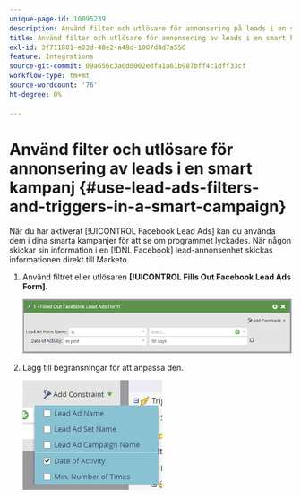 ```yaml
---
unique-page-id: 10095239
description: Använd filter och utlösare för annonsering på leads i en smart kampanj - Marketo Docs - produktdokumentation
title: Använd filter och utlösare för annonsering av leads i en smart kampanj
exl-id: 3f711801-e03d-48e2-a48d-1007d4d7a556
feature: Integrations
source-git-commit: 09a656c3a0d0002edfa1a61b987bff4c1dff33cf
workflow-type: tm+mt
source-wordcount: '76'
ht-degree: 0%

---
```


# Använd filter och utlösare för annonsering av leads i en smart kampanj {#use-lead-ads-filters-and-triggers-in-a-smart-campaign}

När du har aktiverat [!UICONTROL Facebook Lead Ads] kan du använda dem i dina smarta kampanjer för att se om programmet lyckades. När någon skickar sin information i en [!DNL Facebook] lead-annonsenhet skickas informationen direkt till Marketo.

1. Använd filtret eller utlösaren **[!UICONTROL Fills Out Facebook Lead Ads Form]**.

   ![](assets/image2016-8-5-11-3a18-3a31.png)

1. Lägg till begränsningar för att anpassa den.

   ![](assets/image2016-8-5-11-3a19-3a27.png)
